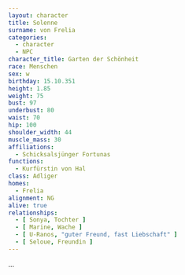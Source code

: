 ```yaml
---
layout: character
title: Solenne
surname: von Frelia
categories:
  - character
  - NPC
character_title: Garten der Schönheit
race: Menschen
sex: w
birthday: 15.10.351
height: 1.85
weight: 75
bust: 97
underbust: 80
waist: 70
hip: 100
shoulder_width: 44
muscle_mass: 30
affiliations:
  - Schicksalsjünger Fortunas
functions:
  - Kurfürstin von Hal
class: Adliger
homes:
  - Frelia
alignment: NG
alive: true
relationships:
  - [ Sonya, Tochter ]
  - [ Marine, Wache ]
  - [ U-Ranos, "guter Freund, fast Liebschaft" ]
  - [ Seloue, Freundin ]
---
```


...